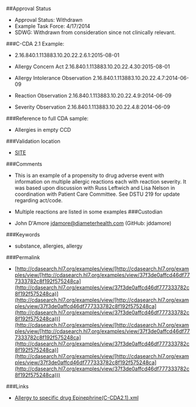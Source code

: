 ##Approval Status 

* Approval Status: Withdrawn
* Example Task Force: 4/17/2014
* SDWG: Withdrawn from consideration since not clinically relevant.

  

###C-CDA 2.1 Example: 
 

* 2.16.840.1.113883.10.20.22.2.6.1:2015-08-01

* Allergy Concern Act 2.16.840.1.113883.10.20.22.4.30:2015-08-01

* Allergy Intolerance Observation 2.16.840.1.113883.10.20.22.4.7:2014-06-09
* Reaction Observation 2.16.840.1.113883.10.20.22.4.9:2014-06-09
* Severity Observation 2.16.840.1.113883.10.20.22.4.8:2014-06-09

###Reference to full CDA sample:
* Allergies in empty CCD


###Validation location

* [SITE](https://sitenv.org/c-cda-validator)


###Comments

* This is an example of a propensity to drug adverse event with information on multiple allergic reactions each with reaction severity. It was based upon discussion with Russ Leftwich and Lisa Nelson in coordination with Patient Care Committee. See DSTU 219 for update regarding act/code.
* Multiple reactions are listed in some examples
###Custodian

* John D'Amore jdamore@diameterhealth.com (GitHub: jddamore)



###Keywords

* substance, allergies, allergy


###Permalink 

* [http://cdasearch.hl7.org/examples/view/[http://cdasearch.hl7.org/examples/view/[http://cdasearch.hl7.org/examples/view/37f3de0affcd46df777333782c8f192f575248ca](http://cdasearch.hl7.org/examples/view/37f3de0affcd46df777333782c8f192f575248ca)](http://cdasearch.hl7.org/examples/view/[http://cdasearch.hl7.org/examples/view/37f3de0affcd46df777333782c8f192f575248ca](http://cdasearch.hl7.org/examples/view/37f3de0affcd46df777333782c8f192f575248ca))](http://cdasearch.hl7.org/examples/view/[http://cdasearch.hl7.org/examples/view/[http://cdasearch.hl7.org/examples/view/37f3de0affcd46df777333782c8f192f575248ca](http://cdasearch.hl7.org/examples/view/37f3de0affcd46df777333782c8f192f575248ca)](http://cdasearch.hl7.org/examples/view/[http://cdasearch.hl7.org/examples/view/37f3de0affcd46df777333782c8f192f575248ca](http://cdasearch.hl7.org/examples/view/37f3de0affcd46df777333782c8f192f575248ca)))

###Links 

* [Allergy to specific drug Epinephrine(C-CDA2.1).xml](https://github.com/HL7/C-CDA-Examples/tree/master/Allergies/Allergy%20to%20specific%20drug%20Epinephrine/Allergy%20to%20specific%20drug%20Epinephrine%28C-CDA2.1%29.xml)
